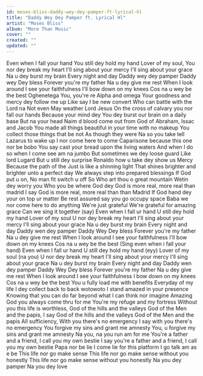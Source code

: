 ```yaml
---
id: moses-bliss-daddy-wey-dey-pamper-ft-lyrical-hl
title: "Daddy Wey Dey Pamper ft. Lyrical Hl"
artist: "Moses Bliss"
album: "More Than Music"
cover: ""
created: ""
updated: ""
---
```


Even when I fall your hand You still dey hold my hand Lover of my soul, You nor dey break my heart I'll sing about your mercy I'll sing about your grace Na u dey burst my brain Every night and day Daddy wey dey pamper Daddy wey Dey bless Forever you're my father Na u dey give me rest When I look around I see your faithfulness I'll bow down on my knees Cos na u wey be the best Oghenetega You, you're re Alpha and omega Your goodness and mercy dey follow me up Like say I be new convert Who can battle with the Lord na Not even May weather Lord Jesus On the cross of calvary you nor fall our hands Because your mind dey You dey burst our brain on a daily base But na your head Naim d blood come out from God of Abraham, Issac and Jacob You made all things beautiful in your time with no makeup You collect those things that be not As though they were Na so you take tell Lazarus to wake up I nor come here to come Caparisone because this one nor be bobo You say cast your bread upon the living waters And when I do so when I come see am na jumbo But sometimes we dey loose guard Like lord Lugard But u still dey surprise Ronaldo how u take dey show us Mercy Because the path of the Just is like a shinning light That shines brighter and brighter unto a perfect day We always step into prepared blessings If God put u on, No man fit switch u off So Who art thou o great mountain Wetin dey worry you Who you be where God dey God is more real, more real than madrid I say God is more real, more real than than Madrid If God hand dey your on top ur matter Be rest assured say you go occupy space Baba we nor come here to do anything We're just grateful We're grateful for amazing grace Can we sing it together (say) Even when I fall ur hand U still dey hold my hand Lover of my soul U nor dey break my heart I'll sing about your mercy I'll sing about your grace Na u dey burst my brain Every night and day Daddy wen dey pamper Daddy Wey Dey bless Forever you're my father Na u dey give me rest When I look around I see your faithfulness I'll bow down on my knees Cos na u wey be the best (Sing even when i fall your hand) Even when I fall ur hand U still dey hold my hand (eyy) Lover of my soul (na you) U nor dey break my heart I'll sing about your mercy I'll sing about your grace Na u dey burst my brain Every night and day Daddy wen dey pamper Daddy Wey Dey bless Forever you're my father Na u dey give me rest When I look around I see your faithfulness I bow down on my knees Cos na u wey be the best You u fully load me with benefits Everyday of my life I dey collect back to back wotowoto I stand amazed in your presence Knowing that you can do far beyond what I can think nor imagine Amazing God you always come thru for me You're my refuge and my fortress Without you this life is worthless, God of the hills and the valleys God of the Men and the papis, I say God of the hills and the valleys God of the Men and the papis All sufficiency, With you there's no emergency I say with you there's no emergency You forgive my sins and grant me amnesty You, u forgive my sins and grant me amnesty Na you, na you run am for me You're a father and a friend, I call you my own bestie I say you're a father and a friend, I call you my own bestie Papa nor be lie I come lie for this platform I go talk am as e be This life nor go make sense This life nor go make sense without you honestly This life nor go make sense without you honestly Na you dey pamper Na you dey love